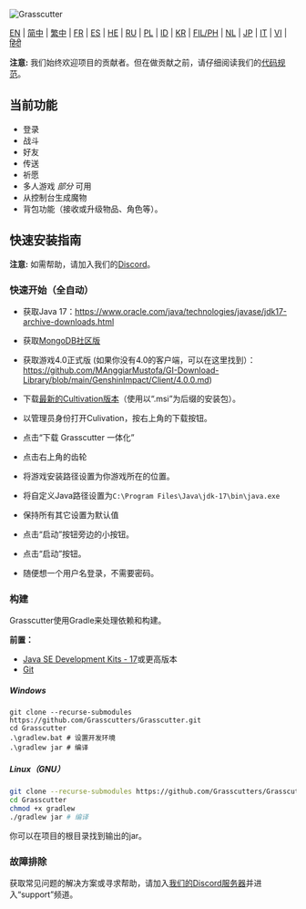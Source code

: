 
![Grasscutter](https://socialify.git.ci/Grasscutters/Grasscutter/image?description=1&forks=1&issues=1&language=1&logo=https%3A%2F%2Fs2.loli.net%2F2022%2F04%2F25%2FxOiJn7lCdcT5Mw1.png&name=1&owner=1&pulls=1&stargazers=1&theme=Light)

[EN](../README.md) | 
[简中](README_zh-CN.md) |
[繁中]([README_zh-TW.md](https://github.com/woailulu/GenshinImpact-PrivateService/blob/%E9%87%8D%E7%82%B9/README-CN.md)) | 
[FR](README_fr-FR.md) | 
[ES](README_es-ES.md) | 
[HE](README_HE.md) |
[RU](README_ru-RU.md) | 
[PL](README_pl-PL.md) | 
[ID](README_id-ID.md) | 
[KR](README_ko-KR.md) | 
[FIL/PH](README_fil-PH.md) | 
[NL](README_NL.md) | 
[JP](README_ja-JP.md) | 
[IT](README_it-IT.md) | 
[VI](README_vi-VN.md) | 
[हिंदी](README_hn-IN.md)

**注意:** 我们始终欢迎项目的贡献者。但在做贡献之前，请仔细阅读我们的[代码规范](https://github.com/Grasscutters/Grasscutter/blob/stable/CONTRIBUTING.md)。

## 当前功能

* 登录
* 战斗
* 好友
* 传送
* 祈愿
* 多人游戏 *部分* 可用
* 从控制台生成魔物
* 背包功能（接收或升级物品、角色等）。
 
## 快速安装指南

**注意:** 如需帮助，请加入我们的[Discord](https://discord.gg/T5vZU6UyeG)。

### 快速开始（全自动）

- 获取Java 17：https://www.oracle.com/java/technologies/javase/jdk17-archive-downloads.html
- 获取[MongoDB社区版](https://www.mongodb.com/try/download/community)
- 获取游戏4.0正式版 (如果你没有4.0的客户端，可以在这里找到）：https://github.com/MAnggiarMustofa/GI-Download-Library/blob/main/GenshinImpact/Client/4.0.0.md)

- 下载[最新的Cultivation版本](https://github.com/Grasscutters/Cultivation/releases/latest)（使用以“.msi”为后缀的安装包）。
- 以管理员身份打开Culivation，按右上角的下载按钮。
- 点击“下载 Grasscutter 一体化”
- 点击右上角的齿轮
- 将游戏安装路径设置为你游戏所在的位置。
- 将自定义Java路径设置为`C:\Program Files\Java\jdk-17\bin\java.exe`
- 保持所有其它设置为默认值

- 点击“启动”按钮旁边的小按钮。
- 点击“启动”按钮。
- 随便想一个用户名登录，不需要密码。

### 构建

Grasscutter使用Gradle来处理依赖和构建。

**前置：**

- [Java SE Development Kits - 17](https://www.oracle.com/java/technologies/javase/jdk17-archive-downloads.html)或更高版本
- [Git](https://git-scm.com/downloads)

##### Windows

```shell
git clone --recurse-submodules https://github.com/Grasscutters/Grasscutter.git
cd Grasscutter
.\gradlew.bat # 设置开发环境
.\gradlew jar # 编译
```

##### Linux（GNU）

```bash
git clone --recurse-submodules https://github.com/Grasscutters/Grasscutter.git
cd Grasscutter
chmod +x gradlew
./gradlew jar # 编译
```

你可以在项目的根目录找到输出的jar。

### 故障排除

获取常见问题的解决方案或寻求帮助，请加入[我们的Discord服务器](https://discord.gg/T5vZU6UyeG)并进入“support”频道。
